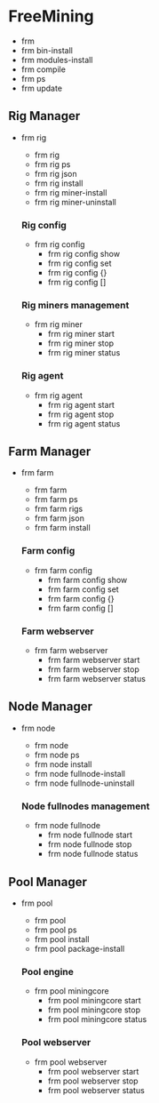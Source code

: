 
# FreeMining
- frm
- frm bin-install
- frm modules-install
- frm compile
- frm ps
- frm update

## Rig Manager
- frm rig
    - frm rig
    - frm rig ps
    - frm rig json
    - frm rig install
    - frm rig miner-install
    - frm rig miner-uninstall

    ### Rig config
    - frm rig config
        - frm rig config show
        - frm rig config set
        - frm rig config {}
        - frm rig config []

    ### Rig miners management
    - frm rig miner
        - frm rig miner start
        - frm rig miner stop
        - frm rig miner status

    ### Rig agent
    - frm rig agent
        - frm rig agent start
        - frm rig agent stop
        - frm rig agent status

## Farm Manager
- frm farm
    - frm farm
    - frm farm ps
    - frm farm rigs
    - frm farm json 
    - frm farm install

    ### Farm config
    - frm farm config
        - frm farm config show
        - frm farm config set
        - frm farm config {}
        - frm farm config []

    ### Farm webserver
    - frm farm webserver
        - frm farm webserver start
        - frm farm webserver stop
        - frm farm webserver status

## Node Manager
- frm node
    - frm node
    - frm node ps
    - frm node install
    - frm node fullnode-install
    - frm node fullnode-uninstall

  ### Node fullnodes management
    - frm node fullnode
        - frm node fullnode start
        - frm node fullnode stop
        - frm node fullnode status

## Pool Manager
- frm pool
    - frm pool
    - frm pool ps
    - frm pool install
    - frm pool package-install

    ### Pool engine
    - frm pool miningcore
        - frm pool miningcore start
        - frm pool miningcore stop
        - frm pool miningcore status

    ### Pool webserver
    - frm pool webserver
        - frm pool webserver start
        - frm pool webserver stop
        - frm pool webserver status

